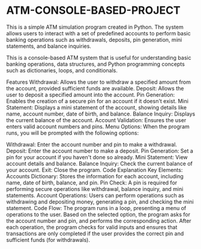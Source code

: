 # ATM-CONSOLE-BASED-PROJECT

This is a simple ATM simulation program created in Python. The system allows users to interact with a set of predefined accounts to perform basic banking operations such as withdrawals, deposits, pin generation, mini statements, and balance inquiries.

This is a console-based ATM system that is useful for understanding basic banking operations, data structures, and Python programming concepts such as dictionaries, loops, and conditionals.

Features
Withdrawal: Allows the user to withdraw a specified amount from the account, provided sufficient funds are available.
Deposit: Allows the user to deposit a specified amount into the account.
Pin Generation: Enables the creation of a secure pin for an account if it doesn't exist.
Mini Statement: Displays a mini statement of the account, showing details like name, account number, date of birth, and balance.
Balance Inquiry: Displays the current balance of the account.
Account Validation: Ensures the user enters valid account numbers and pins.
Menu Options:
When the program runs, you will be prompted with the following options:

Withdrawal: Enter the account number and pin to make a withdrawal.
Deposit: Enter the account number to make a deposit.
Pin Generation: Set a pin for your account if you haven't done so already.
Mini Statement: View account details and balance.
Balance Inquiry: Check the current balance of your account.
Exit: Close the program.
Code Explanation
Key Elements:
Accounts Dictionary: Stores the information for each account, including name, date of birth, balance, and pin.
Pin Check: A pin is required for performing secure operations like withdrawal, balance inquiry, and mini statements.
Account Operations: Users can perform operations such as withdrawing and depositing money, generating a pin, and checking the mini statement.
Code Flow:
The program runs in a loop, presenting a menu of operations to the user.
Based on the selected option, the program asks for the account number and pin, and performs the corresponding action.
After each operation, the program checks for valid inputs and ensures that transactions are only completed if the user provides the correct pin and sufficient funds (for withdrawals).
